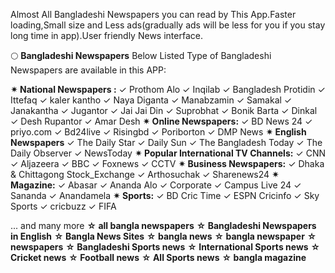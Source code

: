 Almost All Bangladeshi Newspapers you can read by This App.Faster loading,Small size and Less ads(gradually ads will be less for you if you stay long time in app).User friendly News interface.

🌕 <b>Bangladeshi Newspapers</b>
Below Listed Type of Bangladeshi Newspapers are available in this APP: 

<b>✴ National Newspapers :</b>
✓ Prothom Alo
✓ Inqilab
✓ Bangladesh Protidin
✓ Ittefaq
✓ kaler kantho 
✓ Naya Diganta
✓ Manabzamin
✓ Samakal
✓ Janakantha
✓ Jugantor
✓ Jai Jai Din
✓ Suprobhat
✓ Bonik Barta
✓ Dinkal
✓ Desh Rupantor
✓ Amar Desh
<b>✴ Online Newspapers:</b>
✓ BD News 24
✓ priyo.com
✓ Bd24live
✓ Risingbd
✓ Poriborton
✓ DMP News
<b>✴ English Newspapers</b>
✓ The Daily Star
✓ Daily Sun
✓ The Bangladesh Today
✓ The Daily Observer
✓ NewsToday
<b>✴ Popular International TV Channels:</b>
✓ CNN
✓ Aljazeera
✓ BBC
✓ Foxnews
✓ CCTV
<b>✴ Business Newspapers:</b>
✓ Dhaka & Chittagong Stock_Exchange
✓ Arthosuchak
✓ Sharenews24
<b>✴ Magazine:</b>
✓ Abasar
✓ Ananda Alo
✓ Corporate
✓ Campus Live 24
✓ Sananda
✓ Anandamela
<b>✴ Sports:</b>
✓ BD Cric Time
✓ ESPN Cricinfo
✓ Sky Sports
✓ cricbuzz
✓ FIFA

... and many more
<b>☆ all bangla newspapers</b> 
<b>☆ Bangladeshi Newspapers in English</b> 
<b>☆ Bangla News Sites</b> 
<b>☆ bangla news</b> 
<b>☆ bangla newspaper</b> 
<b>☆ newspapers</b> 
<b>☆ Bangladeshi Sports news</b>
<b>☆ International Sports news</b>
<b>☆ Cricket news</b>
<b>☆ Football news</b>
<b>☆ All Sports news</b>
<b>☆ bangla magazine</b>
